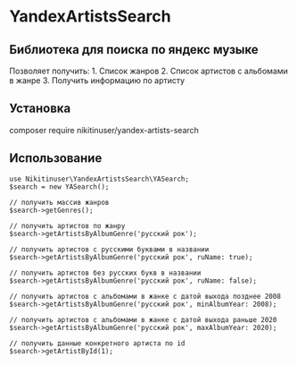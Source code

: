 # YandexArtistsSearch
## Библиотека для поиска по яндекс музыке
Позволяет получить:
    1. Список жанров
    2. Список артистов с альбомами в жанре
    3. Получить информацию по артисту

## Установка
composer require nikitinuser/yandex-artists-search

## Использование
```
use Nikitinuser\YandexArtistsSearch\YASearch;
$search = new YASearch();

// получить массив жанров
$search->getGenres();

// получить артистов по жанру
$search->getArtistsByAlbumGenre('русский рок');

// получить артистов с русскими буквами в названии
$search->getArtistsByAlbumGenre('русский рок', ruName: true);

// получить артистов без русских букв в названии
$search->getArtistsByAlbumGenre('русский рок', ruName: false);

// получить артистов с альбомами в жанке с датой выхода позднее 2008
$search->getArtistsByAlbumGenre('русский рок', minAlbumYear: 2008);

// получить артистов с альбомами в жанке с датой выхода раньше 2020
$search->getArtistsByAlbumGenre('русский рок', maxAlbumYear: 2020);

// получить данные конкретного артиста по id
$search->getArtistById(1);
```
